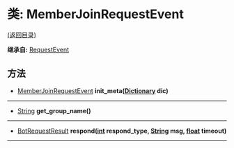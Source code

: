 # 类: MemberJoinRequestEvent  
[(返回目录)](README.md)  
  
**继承自:** [RequestEvent](RequestEvent.md)  
  
## 方法 
  
- [MemberJoinRequestEvent](MemberJoinRequestEvent.md) **init_meta([Dictionary](https://docs.godotengine.org/en/latest/classes/class_dictionary.html) dic)**  
  
---  
  
- [String](https://docs.godotengine.org/en/latest/classes/class_string.html) **get_group_name()**  
  
---  
  
- [BotRequestResult](BotRequestResult.md) **respond([int](https://docs.godotengine.org/en/latest/classes/class_int.html) respond_type, [String](https://docs.godotengine.org/en/latest/classes/class_string.html) msg, [float](https://docs.godotengine.org/en/latest/classes/class_float.html) timeout)**  
  
---  
  


